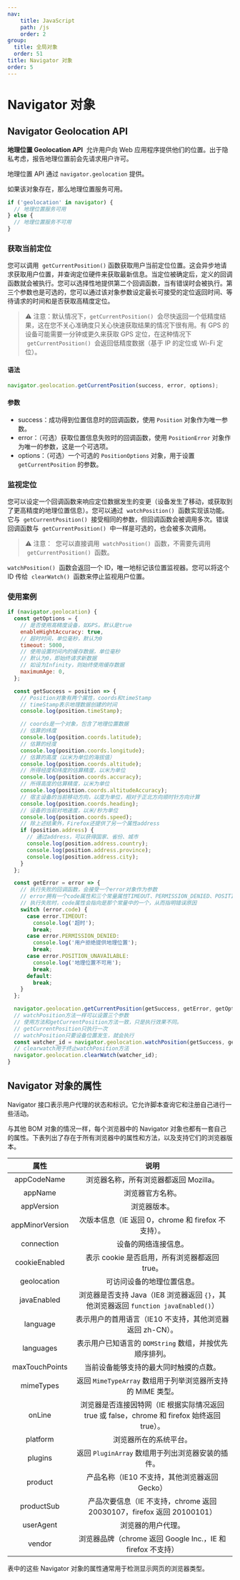 ```yaml
---
nav:
    title: JavaScript
    path: /js
    order: 2
group:
  title: 全局对象
  order: 51
title: Navigator 对象
order: 5
---
```


# Navigator 对象

## Navigator Geolocation API

**地理位置 Geolocation API**  允许用户向 Web 应用程序提供他们的位置。出于隐私考虑，报告地理位置前会先请求用户许可。

地理位置 API 通过 `navigator.geolocation` 提供。

如果该对象存在，那么地理位置服务可用。

```js
if ('geolocation' in navigator) {
  // 地理位置服务可用
} else {
  // 地理位置服务不可用
}
```

### 获取当前定位

您可以调用  `getCurrentPosition()` 函数获取用户当前定位位置。这会异步地请求获取用户位置，并查询定位硬件来获取最新信息。当定位被确定后，定义的回调函数就会被执行。您可以选择性地提供第二个回调函数，当有错误时会被执行。第三个参数也是可选的，您可以通过该对象参数设定最长可接受的定位返回时间、等待请求的时间和是否获取高精度定位。

> ⚠️ 注意：默认情况下，`getCurrentPosition()`  会尽快返回一个低精度结果，这在您不关心准确度只关心快速获取结果的情况下很有用。有 GPS 的设备可能需要一分钟或更久来获取 GPS 定位，在这种情况下  `getCurrentPosition()`  会返回低精度数据（基于 IP 的定位或 Wi-Fi 定位）。

#### 语法

```js
navigator.geolocation.getCurrentPosition(success, error, options);
```

#### 参数

- success：成功得到位置信息时的回调函数，使用 `Position` 对象作为唯一参数。
- error：（可选）获取位置信息失败时的回调函数，使用 `PositionError` 对象作为唯一的参数，这是一个可选项。
- options：（可选）一个可选的 `PositionOptions` 对象，用于设置 `getCurrentPosition` 的参数。

### 监视定位

您可以设定一个回调函数来响应定位数据发生的变更（设备发生了移动，或获取到了更高精度的地理位置信息）。您可以通过  `watchPosition()`  函数实现该功能。它与  `getCurrentPosition()`  接受相同的参数，但回调函数会被调用多次。错误回调函数与  `getCurrentPosition()`  中一样是可选的，也会被多次调用。

> ⚠️ 注意：  您可以直接调用  `watchPosition()`  函数，不需要先调用  `getCurrentPosition()`  函数。

`watchPosition()`  函数会返回一个 ID，唯一地标记该位置监视器。您可以将这个 ID 传给  `clearWatch()`  函数来停止监视用户位置。

### 使用案例

```js
if (navigator.geolocation) {
  const getOptions = {
    // 是否使用高精度设备，如GPS。默认是true
    enableHightAccuracy: true,
    // 超时时间，单位毫秒，默认为0
    timeout: 5000,
    // 使用设置时间内的缓存数据，单位毫秒
    // 默认为0，即始终请求新数据
    // 如设为Infinity，则始终使用缓存数据
    maximumAge: 0,
  };

  const getSuccess = position => {
    // Position对象有两个属性，coords和timeStamp
    // timeStamp表示地理数据创建的时间
    console.log(position.timeStamp);

    // coords是一个对象，包含了地理位置数据
    // 估算的纬度
    console.log(position.coords.latitude);
    // 估算的经度
    console.log(position.coords.longitude);
    // 估算的高度（以米为单位的海拔值）
    console.log(position.coords.altitude);
    // 所得经度和纬度的估算精度，以米为单位
    console.log(position.coords.accuracy);
    // 所得高度的估算精度，以米为单位
    console.log(position.coords.altitudeAccuracy);
    // 宿主设备的当前移动方向，以度为单位，相对于正北方向顺时针方向计算
    console.log(position.coords.heading);
    // 设备的当前对地速度，以米/秒为单位
    console.log(position.coords.speed);
    // 除上述结果外，Firefox还提供了另一个属性address
    if (position.address) {
      // 通过address，可以获得国家、省份、城市
      console.log(position.address.country);
      console.log(position.address.province);
      console.log(position.address.city);
    }
  };

  const getError = error => {
    // 执行失败的回调函数，会接受一个error对象作为参数
    // error拥有一个code属性和三个常量属性TIMEOUT、PERMISSION_DENIED、POSITION_UNAVAILABLE
    // 执行失败时，code属性会指向是那个常量中的一个，从而指明错误原因
    switch (error.code) {
      case error.TIMEOUT:
        console.log('超时');
        break;
      case error.PERMISSION_DENIED:
        console.log('用户拒绝提供地理位置');
        break;
      case error.POSITION_UNAVAILABLE:
        console.log('地理位置不可用');
        break;
      default:
        break;
    }
  };

  navigator.geolocation.getCurrentPosition(getSuccess, getError, getOptions);
  // watchPosition方法一样可以设置三个参数
  // 使用方法和getCurrentPosition方法一致，只是执行效果不同。
  // getCurrentPosition只执行一次
  // watchPosition只要设备位置发生，就会执行
  const watcher_id = navigator.geolocation.watchPosition(getSuccess, getError, getOptions);
  // clearwatch用于终止watchPosition方法
  navigator.geolocation.clearWatch(watcher_id);
}
```

## Navigator 对象的属性

Navigator 接口表示用户代理的状态和标识。它允许脚本查询它和注册自己进行一些活动。

与其他 BOM 对象的情况一样，每个浏览器中的 Navigator 对象也都有一套自己的属性。下表列出了存在于所有浏览器中的属性和方法，以及支持它们的浏览器版本。

|      属性       |                                             说明                                             |
| :-------------: | :------------------------------------------------------------------------------------------: |
|   appCodeName   |                            浏览器名称，所有浏览器都返回 Mozilla。                            |
|     appName     |                                       浏览器官方名称。                                       |
|   appVersion    |                                         浏览器版本。                                         |
| appMinorVersion |                     次版本信息（IE 返回 0，chrome 和 firefox 不支持）。                      |
|   connection    |                                     设备的网络连接信息。                                     |
|  cookieEnabled  |                        表示 cookie 是否启用，所有浏览器都返回 true。                         |
|   geolocation   |                                  可访问设备的地理位置信息。                                  |
|   javaEnabled   |     浏览器是否支持 Java（IE8 浏览器返回 `{}`，其他浏览器返回 `function javaEnabled()`）      |
|    language     |                  表示用户的首用语言（IE10 不支持，其他浏览器返回 zh-CN）。                   |
|    languages    |                   表示用户已知语言的 `DOMString` 数组，并按优先顺序排列。                    |
| maxTouchPoints  |                            当前设备能够支持的最大同时触摸的点数。                            |
|    mimeTypes    |                 返回 `MimeTypeArray` 数组用于列举浏览器所支持的 MIME 类型。                  |
|     onLine      | 浏览器是否连接因特网（IE 根据实际情况返回 true 或 false，chrome 和 firefox 始终返回 true）。 |
|    platform     |                                    浏览器所在的系统平台。                                    |
|     plugins     |                      返回 `PluginArray` 数组用于列出浏览器安装的插件。                       |
|     product     |                        产品名称（IE10 不支持，其他浏览器返回 Gecko）                         |
|   productSub    |            产品次要信息（IE 不支持，chrome 返回 20030107，firefox 返回 20100101）            |
|    userAgent    |                                      浏览器的用户代理。                                      |
|     vendor      |                 浏览器品牌（chrome 返回 Google Inc.，IE 和 firefox 不支持）                  |

表中的这些 Navigator 对象的属性通常用于检测显示网页的浏览器类型。
